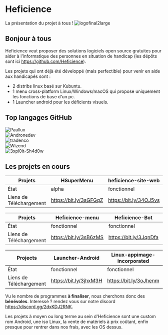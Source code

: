 # Heficience
La présentation du projet à tous !
![logofinal2large](https://user-images.githubusercontent.com/22844238/143687622-b0b46fc1-3ded-4ae1-acef-9207d053eedd.png)

## Bonjour à tous

Heficience veut proposer des solutions logiciels open source gratuites pour aider à l'informatique des personnes en situation de handicap (les dépôts sont ici https://github.com/Heficience).

Les projets qui ont déjà été développé (mais perfectible) pour venir en aide aux handicapés sont :
 - 2 distribs linux basé sur Kubuntu.
 - 1 menu cross-platform Linux/Windows/macOS qui propose uniquement les fonctions de base d'un pc.
 - 1 Launcher android pour les déficients visuels.

## Top langages GitHub

![Paullux](https://github-readme-stats.vercel.app/api/?username=Paullux&orgs=Heficience&show_icons=true&locale=fr&layout=compact&theme=chartreuse-dark)  
![Andronedev](https://github-readme-stats.vercel.app/api/top-langs?username=andronedev&orgs=Heficience&show_icons=true&locale=fr&layout=compact&theme=chartreuse-dark)   
![tradenco](https://github-readme-stats.vercel.app/api/top-langs?username=tradenco&orgs=Heficience&show_icons=true&locale=fr&layout=compact&theme=chartreuse-dark)   
![Wizend](https://github-readme-stats.vercel.app/api/top-langs?username=Wizend&orgs=Heficience&show_icons=true&locale=fr&layout=compact&theme=chartreuse-dark)  
![3xpl0it-Sh4d0w](https://github-readme-stats.vercel.app/api/top-langs?username=3xpl0it-Sh4d0w&orgs=Heficience&show_icons=true&locale=fr&layout=compact&theme=chartreuse-dark)  

## Les projets en cours 

Projets | HSuperMenu | heficience-site-web | ProCeciFoot | autocompletion
--- | --- | --- | --- |---
État | alpha | fonctionnel | alpha | alpha
Liens de Téléchargement | https://bit.ly/3sGFGqZ | https://bit.ly/34OJ5vs | https://bit.ly/3HZknXK | https://bit.ly/3GPJuei

Projets | Heficience-menu | Heficience-Bot | Heficience-Project
--- | --- | --- | ---
État | fonctionnel | fonctionnel | bêta
Liens de Téléchargement | https://bit.ly/3sB6zMS | https://bit.ly/3JqnDfa | https://bit.ly/3oK0JYg

Projects | Launcher-Android | Linux-appimage-incorporated | Doosearch-Heficience 
--- |--- |--- |---
État | fonctionnel | fonctionnel | fonctionnel
Liens de Téléchargement | https://bit.ly/3jhxM3H | https://bit.ly/3oJhenm | https://bit.ly/3GLCYW2


Vu le nombre de programmes **à finaliser**, nous cherchons donc des **bénévoles**. Interessé ? rendez vous sur notre discord https://discord.gg/2dxKDJ2RNK.


Les projets à moyen ou long terme au sein d'Heficience sont une custom rom Android, une iso Linux, la vente de matériels à prix coûtant, enfin presque pour rentrer dans nos frais, avec les OS dessus.
